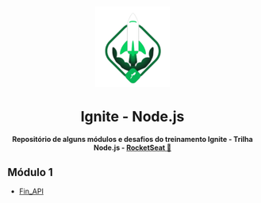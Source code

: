 <div align="center">
  <img src=".github/ignite.svg" alt="WatchMe" width="150">
  <h1>Ignite - Node.js</h1>
  <h4>
    Repositório de alguns módulos e desafios do treinamento Ignite - Trilha Node.js -
    <a href="https://www.rocketseat.com.br" target="_blank">
      RocketSeat 🚀
    </a>
  </h4>
</div>

## Módulo 1

- [Fin_API](Fin_API)

[fin_api]: https://www.github.com/capelaum/ignite-desafios/tree/main/01_Fin_API
